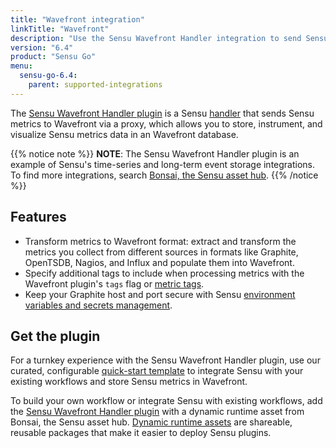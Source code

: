 ```yaml
---
title: "Wavefront integration"
linkTitle: "Wavefront"
description: "Use the Sensu Wavefront Handler integration to send Sensu metrics to Wavefront so you can store, instrument, and visualize Sensu data in an Wavefront database."
version: "6.4"
product: "Sensu Go"
menu: 
  sensu-go-6.4:
    parent: supported-integrations
---
```


The [Sensu Wavefront Handler plugin][4] is a Sensu [handler][1] that sends Sensu metrics to Wavefront via a proxy, which allows you to store, instrument, and visualize Sensu metrics data in an Wavefront database.

{{% notice note %}}
**NOTE**: The Sensu Wavefront Handler plugin is an example of Sensu's time-series and long-term event storage integrations.
To find more integrations, search [Bonsai, the Sensu asset hub](https://bonsai.sensu.io/).
{{% /notice %}}

## Features

- Transform metrics to Wavefront format: extract and transform the metrics you collect from different sources in formats like Graphite, OpenTSDB, Nagios, and Influx and populate them into Wavefront.
- Specify additional tags to include when processing metrics with the Wavefront plugin's `tags` flag or [metric tags][7].
- Keep your Graphite host and port secure with Sensu [environment variables and secrets management][6].

## Get the plugin

For a turnkey experience with the Sensu Wavefront Handler plugin, use our curated, configurable [quick-start template][3] to integrate Sensu with your existing workflows and store Sensu metrics in Wavefront.

To build your own workflow or integrate Sensu with existing workflows, add the [Sensu Wavefront Handler plugin][4] with a dynamic runtime asset from Bonsai, the Sensu asset hub.
[Dynamic runtime assets][5] are shareable, reusable packages that make it easier to deploy Sensu plugins.


[1]: ../../../observability-pipeline/observe-process/handlers/
[2]: ../../../observability-pipeline/observe-process/handler-templates/
[3]: https://github.com/sensu/catalog/blob/docs-archive/integrations/wavefront/wavefront.yaml
[4]: https://bonsai.sensu.io/assets/sensu/sensu-wavefront-handler
[5]: ../../assets/
[6]: ../../../operations/manage-secrets/
[7]: ../../../observability-pipeline/observe-schedule/checks/#output-metric-tags
